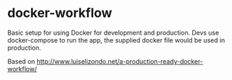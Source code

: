 # docker-workflow

Basic setup for using Docker for development and production. Devs use docker-compose to run the app, the supplied docker file would be used in production.

Based on http://www.luiselizondo.net/a-production-ready-docker-workflow/
